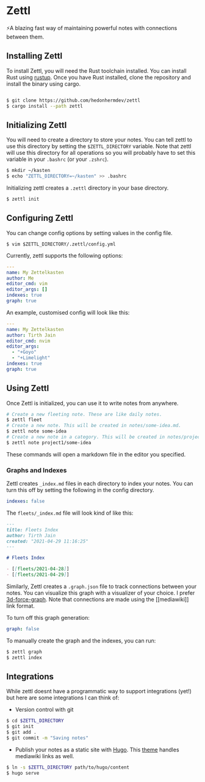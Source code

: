 # Zettl
⚡️A blazing fast way of maintaining powerful notes with connections between them.

## Installing Zettl

To install Zettl, you will need the Rust toolchain installed. You can install Rust using [rustup](https://rustup.rs). Once you have Rust installed, clone the repository and install the binary using cargo.

```bash

$ git clone https://github.com/hedonhermdev/zettl
$ cargo install --path zettl
```

## Initializing Zettl
You will need to create a directory to store your notes. You can tell zettl to use this directory  by setting the `$ZETTL_DIRECTORY` variable. Note that zettl will use this directory for all operations so you will probably have to set this variable in your `.bashrc` (or your `.zshrc`).

```bash
$ mkdir ~/kasten
$ echo "ZETTL_DIRECTORY=~/kasten" >> .bashrc
```

Initializing zettl creates a `.zettl` directory in your base directory.
```bash
$ zettl init
```

## Configuring Zettl
You can change config options by setting values in the config file.
```
$ vim $ZETTL_DIRECTORY/.zettl/config.yml
```

Currently, zettl supports the following options:

```yaml
---
name: My Zettelkasten
author: Me
editor_cmd: vim
editor_args: []
indexes: true
graph: true
```

An example, customised config will look like this:

```yaml
---
name: My Zettelkasten
author: Tirth Jain
editor_cmd: nvim
editor_args:
  - "+Goyo"
  - "+Limelight"
indexes: true
graph: true
```

## Using Zettl

Once Zettl is initialized, you can use it to write notes from anywhere.

```bash
# Create a new fleeting note. These are like daily notes.
$ zettl fleet
# Create a new note. This will be created in notes/some-idea.md. 
$ zettl note some-idea
# Create a new note in a category. This will be created in notes/project1/some-idea.md.
$ zettl note project1/some-idea
```
These commands will open a markdown file in the editor you specified. 


### Graphs and Indexes

Zettl creates `_index.md` files in each directory to index your notes. You can turn this off by setting the following in the config directory.

```yaml
indexes: false
```

The `fleets/_index.md` file will look kind of like this:

```md
---
title: Fleets Index
author: Tirth Jain
created: "2021-04-29 11:16:25"
---

# Fleets Index

- [[fleets/2021-04-28]]
- [[fleets/2021-04-29]]
```

Similarly, Zettl creates a `.graph.json` file to track connections between your notes. You can visualize this graph with a visualizer of your choice. I prefer [3d-force-graph](https://github.com/vasturiano/3d-force-graph). Note that connections are made using the [[mediawiki]] link format. 

To turn off this graph generation: 
```yaml
graph: false
```

To manually create the graph and the indexes, you can run:

```bash
$ zettl graph
$ zettl index
```

## Integrations

While zettl doesnt have a programmatic way to support integrations (yet!) but here are some integrations I can think of:

- Version control with git
```bash
$ cd $ZETTL_DIRECTORY
$ git init
$ git add .
$ git commit -m "Saving notes"
```

- Publish your notes as a static site with [Hugo](https://gohugo.io). This [theme](https://github.com/crisrojas/Zettels) handles mediawiki links as well. 
```bash
$ ln -s $ZETTL_DIRECTORY path/to/hugo/content
$ hugo serve
```

